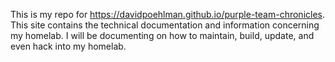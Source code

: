 This is my repo for https://davidpoehlman.github.io/purple-team-chronicles. This site contains the technical documentation and information concerning my homelab. I will be documenting on how to maintain, build, update, and even hack into my homelab.